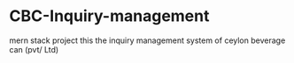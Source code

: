 # CBC-Inquiry-management
mern stack project
this the inquiry management system of ceylon beverage can (pvt/ Ltd)

